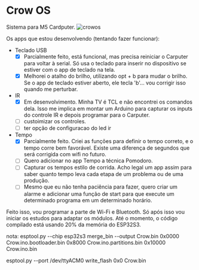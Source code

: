 # Crow OS
Sistema para M5 Cardputer.
![crowos](https://github.com/JonasLacerda/crowos/assets/65193517/ee262874-0888-4b85-a8d9-d1258c3f7bbb)

Os apps que estou desenvolvendo (tentando fazer funcionar):
- Teclado USB
  - [x] Parcialmente feito, está funcional, mas precisa reiniciar o Carputer para voltar à serial. Só usa o teclado para inserir no dispositivo se estiver com o app de teclado na tela.
  - [x] Melhorei o atalho do brilho, utilizando opt + b para mudar o brilho. Se o app de teclado estiver aberto, ele tecla 'b'... vou corrigir isso quando me perturbar.
- IR
  - [x] Em desenvolvimento. Minha TV é TCL e não encontrei os comandos dela. Isso me implica em montar um Arduino para capturar os inputs do controle IR e depois programar para o Carputer.
  - [ ] custoimizar os controles.
  - [ ] ter opção de configuracao do led ir
- Tempo
  - [x] Parcialmente feito. Criei as funções para definir o tempo correto, e o tempo corre bem favorável. Existe uma diferença de segundos que será corrigida com wifi no futuro.
  - [ ] Quero adicionar no app Tempo a técnica Pomodoro.
  - [ ] Capturar os tempos estilo de corrida. Acho legal um app assim para saber quanto tempo leva cada etapa de um problema ou de uma produção.
  - [ ] Mesmo que eu não tenha paciência para fazer, quero criar um alarme e adicionar uma função de start para que execute um determinado programa em um determinado horário.

Feito isso, vou programar a parte de Wi-Fi e Bluetooth. Só após isso vou iniciar os estudos para adaptar os módulos. Até o momento, o código compilado está usando 20% da memória do ESP32S3.

nota:
 esptool.py --chip esp32s3 merge_bin --output Crow.bin 0x0000 Crow.ino.bootloader.bin 0x8000 Crow.ino.partitions.bin 0x10000 Crow.ino.bin

 esptool.py --port /dev/ttyACM0 write_flash 0x0 Crow.bin
